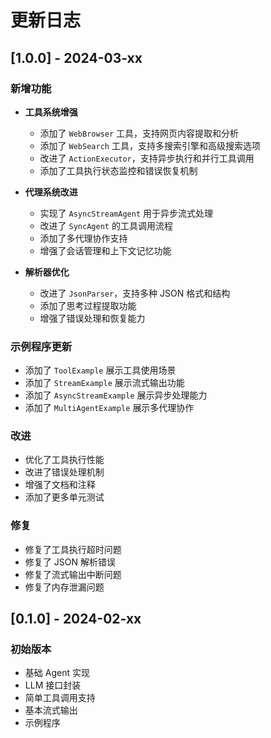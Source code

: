 # 更新日志

## [1.0.0] - 2024-03-xx

### 新增功能
- **工具系统增强**
  - 添加了 `WebBrowser` 工具，支持网页内容提取和分析
  - 添加了 `WebSearch` 工具，支持多搜索引擎和高级搜索选项
  - 改进了 `ActionExecutor`，支持异步执行和并行工具调用
  - 添加了工具执行状态监控和错误恢复机制

- **代理系统改进**
  - 实现了 `AsyncStreamAgent` 用于异步流式处理
  - 改进了 `SyncAgent` 的工具调用流程
  - 添加了多代理协作支持
  - 增强了会话管理和上下文记忆功能

- **解析器优化**
  - 改进了 `JsonParser`，支持多种 JSON 格式和结构
  - 添加了思考过程提取功能
  - 增强了错误处理和恢复能力

### 示例程序更新
- 添加了 `ToolExample` 展示工具使用场景
- 添加了 `StreamExample` 展示流式输出功能
- 添加了 `AsyncStreamExample` 展示异步处理能力
- 添加了 `MultiAgentExample` 展示多代理协作

### 改进
- 优化了工具执行性能
- 改进了错误处理机制
- 增强了文档和注释
- 添加了更多单元测试

### 修复
- 修复了工具执行超时问题
- 修复了 JSON 解析错误
- 修复了流式输出中断问题
- 修复了内存泄漏问题

## [0.1.0] - 2024-02-xx

### 初始版本
- 基础 Agent 实现
- LLM 接口封装
- 简单工具调用支持
- 基本流式输出
- 示例程序 